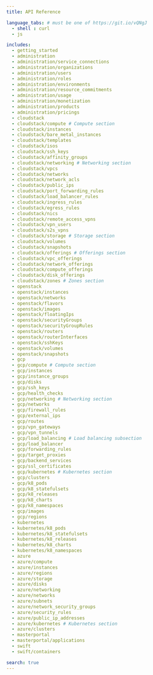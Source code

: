 ```yaml
---
title: API Reference

language_tabs: # must be one of https://git.io/vQNgJ
  - shell : curl
  - js

includes:
  - getting_started
  - administration
  - administration/service_connections
  - administration/organizations
  - administration/users
  - administration/roles
  - administration/environments
  - administration/resource_commitments
  - administration/usage
  - administration/monetization
  - administration/products
  - administration/pricings
  - cloudstack
  - cloudstack/compute # Compute section
  - cloudstack/instances
  - cloudstack/bare_metal_instances
  - cloudstack/templates
  - cloudstack/isos
  - cloudstack/ssh_keys
  - cloudstack/affinity_groups
  - cloudstack/networking # Networking section
  - cloudstack/vpcs
  - cloudstack/networks
  - cloudstack/network_acls
  - cloudstack/public_ips
  - cloudstack/port_forwarding_rules
  - cloudstack/load_balancer_rules
  - cloudstack/ingress_rules
  - cloudstack/egress_rules
  - cloudstack/nics
  - cloudstack/remote_access_vpns
  - cloudstack/vpn_users
  - cloudstack/s2s_vpns
  - cloudstack/storage # Storage section
  - cloudstack/volumes
  - cloudstack/snapshots
  - cloudstack/offerings # Offerings section
  - cloudstack/vpc_offerings
  - cloudstack/network_offerings
  - cloudstack/compute_offerings
  - cloudstack/disk_offerings
  - cloudstack/zones # Zones section
  - openstack
  - openstack/instances
  - openstack/networks
  - openstack/flavors
  - openstack/images
  - openstack/floatingIps
  - openstack/securityGroups
  - openstack/securityGroupRules
  - openstack/routers
  - openstack/routerInterfaces
  - openstack/sshKeys
  - openstack/volumes
  - openstack/snapshots
  - gcp
  - gcp/compute # Compute section
  - gcp/instances
  - gcp/instance_groups
  - gcp/disks
  - gcp/ssh_keys
  - gcp/health_checks
  - gcp/networking # Networking section
  - gcp/networks
  - gcp/firewall_rules
  - gcp/external_ips
  - gcp/routes
  - gcp/vpn_gateways
  - gcp/vpn_tunnels
  - gcp/load_balancing # Load balancing subsection
  - gcp/load_balancer
  - gcp/forwarding_rules
  - gcp/target_proxies
  - gcp/backend_services
  - gcp/ssl_certificates
  - gcp/kubernetes # Kubernetes section
  - gcp/clusters
  - gcp/k8_pods
  - gcp/k8_statefulsets
  - gcp/k8_releases
  - gcp/k8_charts
  - gcp/k8_namespaces
  - gcp/images
  - gcp/regions
  - kubernetes
  - kubernetes/k8_pods
  - kubernetes/k8_statefulsets
  - kubernetes/k8_releases
  - kubernetes/k8_charts
  - kubernetes/k8_namespaces
  - azure
  - azure/compute
  - azure/instances
  - azure/regions
  - azure/storage
  - azure/disks
  - azure/networking
  - azure/networks
  - azure/subnets
  - azure/network_security_groups
  - azure/security_rules
  - azure/public_ip_addresses
  - azure/kubernetes # Kubernetes section
  - azure/clusters
  - masterportal
  - masterportal/applications
  - swift
  - swift/containers

search: true
---
```

